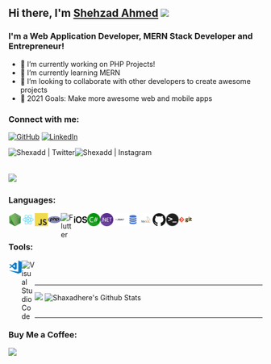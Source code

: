 ## Hi there, I'm [Shehzad Ahmed][website] ![](https://github.com/egonelbre/gophers/blob/master/animation/2bit-sprite/run.gif)

### I'm a Web Application Developer, MERN Stack Developer and Entrepreneur!
- 🔭 I’m currently working on PHP Projects!
- 🌱 I’m currently learning MERN
- 👯 I’m looking to collaborate with other developers to create awesome projects
- 🥅 2021 Goals: Make more awesome web and mobile apps

### Connect with me:
<a href="https://github.com/shaxadhere"><img src="https://img.shields.io/github/followers/shaxadhere.svg?label=GitHub&style=social" alt="GitHub"></a>
<a href="https://www.linkedin.com/in/shaxadhere/"><img src="https://img.shields.io/badge/LinkedIn--_.svg?style=social&logo=linkedin" alt="LinkedIn"></a>

[<img align="left" alt="Shexadd | Twitter" src="https://img.shields.io/badge/twitter-%231DA1F2.svg?&style=for-the-badge&logo=twitter&logoColor=white" />][twitter]
[<img align="left" alt="Shexadd | Instagram" src="https://img.shields.io/badge/instagram-%23E4405F.svg?&style=for-the-badge&logo=instagram&logoColor=white" />][instagram]
<br />
<br />
<br />
![](https://github.com/egonelbre/gophers/blob/master/.thumb/animation/2bit-sprite/demo.gif)
<br />

### Languages:

<img align="left" alt="Node JS" width="26px" src="https://raw.githubusercontent.com/github/explore/80688e429a7d4ef2fca1e82350fe8e3517d3494d/topics/nodejs/nodejs.png" />
<img align="left" alt="React JS" width="26px" src="https://raw.githubusercontent.com/github/explore/80688e429a7d4ef2fca1e82350fe8e3517d3494d/topics/react/react.png" />
<img align="left" alt="JavaScript" width="26px" src="https://raw.githubusercontent.com/github/explore/80688e429a7d4ef2fca1e82350fe8e3517d3494d/topics/javascript/javascript.png" />
<img align="left" alt="PHP" width="26px" src="https://raw.githubusercontent.com/github/explore/ccc16358ac4530c6a69b1b80c7223cd2744dea83/topics/php/php.png" />
<img align="left" alt="Flutter" width="26px" src="https://www.codemate.com/wp-content/uploads/2016/02/flutter-logo-round.png" />
<img align="left" alt="iOS" width="26px" src="https://raw.githubusercontent.com/github/explore/80688e429a7d4ef2fca1e82350fe8e3517d3494d/topics/ios/ios.png" />
<img align="left" alt="C#" width="26px" src="https://raw.githubusercontent.com/github/explore/80688e429a7d4ef2fca1e82350fe8e3517d3494d/topics/csharp/csharp.png" />
<img align="left" alt=".NET" width="26px" src="https://raw.githubusercontent.com/github/explore/93d8a67084f94b2a444e510199a6e7622e5b09a3/topics/dotnet/dotnet.png" />
<img align="left" alt="JQuery" width="26px" src="https://raw.githubusercontent.com/github/explore/80688e429a7d4ef2fca1e82350fe8e3517d3494d/topics/jquery/jquery.png" />
<img align="left" alt="SQL" width="26px" src="https://raw.githubusercontent.com/github/explore/80688e429a7d4ef2fca1e82350fe8e3517d3494d/topics/sql/sql.png" />
<img align="left" alt="MySQL" width="26px" src="https://raw.githubusercontent.com/github/explore/80688e429a7d4ef2fca1e82350fe8e3517d3494d/topics/mysql/mysql.png" />
<img align="left" alt="GitHub" width="26px" src="https://raw.githubusercontent.com/github/explore/78df643247d429f6cc873026c0622819ad797942/topics/github/github.png" />
<img align="left" alt="HTML5" width="26px" src="https://raw.githubusercontent.com/github/explore/80688e429a7d4ef2fca1e82350fe8e3517d3494d/topics/terminal/terminal.png" />
<img align="left" alt="Git" width="26px" src="https://raw.githubusercontent.com/github/explore/80688e429a7d4ef2fca1e82350fe8e3517d3494d/topics/git/git.png" />

<br />
<br />

### Tools:

<img align="left" alt="Visual Studio Code" width="26px" src="https://raw.githubusercontent.com/github/explore/80688e429a7d4ef2fca1e82350fe8e3517d3494d/topics/visual-studio-code/visual-studio-code.png" />
<img align="left" alt="Visual Studio Code" width="26px" src="https://2.bp.blogspot.com/-tzm1twY_ENM/XlCRuI0ZkRI/AAAAAAAAOso/BmNOUANXWxwc5vwslNw3WpjrDlgs9PuwQCLcBGAsYHQ/s1600/pasted%2Bimage%2B0.png" />

<br />
<br />

---


<img aligh="left" src="https://github-readme-stats.vercel.app/api/top-langs/?username=shaxadhere&layout=compact&hide=html,css,AGS%20Script" />

<img align="" alt="Shaxadhere's Github Stats" src="https://github-readme-stats.codestackr.vercel.app/api?username=Shaxadhere&show_icons=true&hide_border=true" />

<br />
<br />

---

### Buy Me a Coffee:

[<img align="left" width="130px" src="https://github.com/egonelbre/gophers/blob/master/.thumb/animation/buy-morning-coffee-transparent.gif" />][coffee]




[website]: https://shaxad.netlify.app/
[twitter]: https://twitter.com/shexaadd
[instagram]: https://instagram.com/shexadd
[coffee]: https://www.buymeacoffee.com/Shexadd
